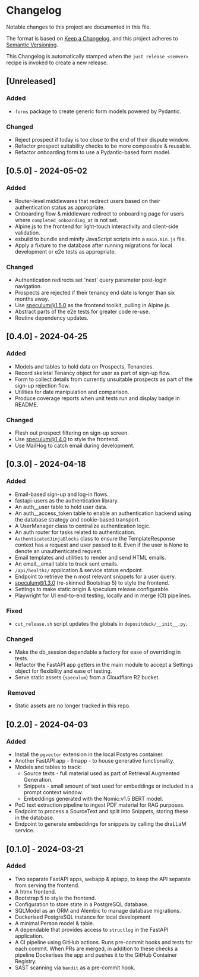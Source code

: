 # Changelog

Notable changes to this project are documented in this file.

The format is based on [Keep a Changelog](https://keepachangelog.com/en/1.0.0/),
and this project adheres to [Semantic Versioning](https://semver.org/spec/v2.0.0.html).

This Changelog is automatically stamped when the `just release <semver>` recipe is invoked
to create a new release.

## [Unreleased]

### Added

- `forms` package to create generic form models powered by Pydantic.

### Changed

- Reject prospect if today is too close to the end of their dispute window.
- Refactor prospect suitability checks to be more composable & reusable.
- Refactor onboarding form to use a Pydantic-based form model.

## [0.5.0] - 2024-05-02

### Added

- Router-level middlewares that redirect users based on their authentication status as
  appropriate.
- Onboarding flow & middleware redirect to onboarding page for users where `completed_onboarding_at`
  is not set.
- Alpine.js to the frontend for light-touch interactivity and client-side validation.
- esbuild to bundle and minify JavaScript scripts into a `main.min.js` file.
- Apply a fixture to the database after running migrations for local development or e2e
  tests as appropriate.

### Changed

- Authentication redirects set 'next' query parameter post-login navigation.
- Prospects are rejected if their tenancy end date is longer than six months away.
- Use speculum@1.5.0 as the frontend toolkit, pulling in Alpine.js.
- Abstract parts of the e2e tests for greater code re-use.
- Routine dependency updates.

## [0.4.0] - 2024-04-25

### Added

- Models and tables to hold data on Prospects, Tenancies.
- Record skeletal Tenancy object for user as part of sign-up flow.
- Form to collect details from currently unsuitable prospects as part of the sign-up
  rejection flow.
- Utilities for date manipulation and comparison.
- Produce coverage reports when unit tests run and display badge in README.

### Changed

- Flesh out prospect filtering on sign-up screen.
- Use speculum@1.4.0 to style the frontend.
- Use MailHog to catch email during development.

## [0.3.0] - 2024-04-18

### Added

- Email-based sign-up and log-in flows.
- fastapi-users as the authentication library.
- An auth__user table to hold user data.
- An auth__access_token table to enable an authentication backend using the database
  strategy and cookie-based transport.
- A UserManager class to centralize authentication logic.
- An auth router for tasks related to authentication.
- `AuthenticatedJinjaBlocks` class to ensure the TemplateResponse context has a request
  and user passed to it. Even if the user is None to denote an unauthenticated request.
- Email templates and utilities to render and send HTML emails.
- An email__email table to track sent emails.
- `/api/healthz/` application & service status endpoint.
- Endpoint to retrieve the n most relevant snippets for a user query.
- [speculum@1.3.0](https://github.com/albertomh/speculum) (re-skinned Bootstrap 5) to style
   the frontend.
- Settings to make static origin & speculum release configurable.
- Playwright for UI end-to-end testing, locally and in merge (CI) pipelines.

### Fixed

- `cut_release.sh` script updates the globals in `depositduck/__init__.py`.

### Changed

- Make the db_session dependable a factory for ease of overriding in tests.
- Refactor the FastAPI app getters in the main module to accept a Settings object for
  flexibility and ease of testing.
- Serve static assets (`speculum`) from a Cloudflare R2 bucket.

###  Removed

- Static assets are no longer tracked in this repo.

## [0.2.0] - 2024-04-03

### Added

- Install the `pgvector` extension in the local Postgres container.
- Another FastAPI app - llmapp - to house generative functionality.
- Models and tables to track:
  - Source texts - full material used as part of Retrieval Augmented Generation.
  - Snippets - small amount of text used for embeddings or included in a prompt context window.
  - Embeddings generated with the Nomic:v1.5 BERT model.
- PoC text extraction pipeline to ingest PDF material for RAG purposes.
- Endpoint to process a SourceText and split into Snippets, storing these in the database.
- Endpoint to generate embeddings for snippets by calling the draLLaM service.

## [0.1.0] - 2024-03-21

### Added

- Two separate FastAPI apps, webapp & apiapp, to keep the API separate from serving the frontend.
- A htmx frontend.
- Bootstrap 5 to style the frontend.
- Configuration to store state in a PostgreSQL database.
- SQLModel as an ORM and Alembic to manage database migrations.
- Dockerised PostgreSQL instance for local development
- A minimal Person model & table.
- A dependable that provides access to `structlog` in the FastAPI application.
- A CI pipeline using GitHub actions. Runs pre-commit hooks and tests for each commit. When
  PRs are merged, in addition to these checks a pipeline Dockerises the app and pushes it
  to the GitHub Container Registry.
- SAST scanning via `bandit` as a pre-commit hook.
